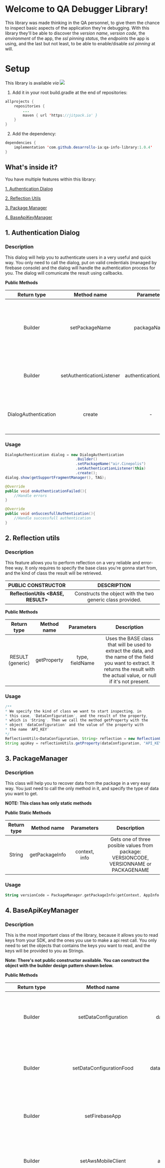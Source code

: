 # **Welcome to QA Debugger Library!**

This library was made thinking in the QA personnel, to give them the chance to inspect basic aspects of the application they're debugging. With this library they'll be able to discover the *version name*, *version code*, the *environment* of the app, the *ssl pinning status*, the *endpoints* the app is using, and the last but not least, to be able to enable/disable *ssl pinning* at will. 

# **Setup**
This library is available _via_ ![](https://jitpack.io/v/knockmark10/QALibrary.svg)

 1. Add it in your root build.gradle at the end of repositories:

```java
allprojects {
	repositories {
		...
		maven { url 'https://jitpack.io' }
	}
}
```

 2. Add the dependency:
```java
dependencies {
	implementation 'com.github.desarrollo-ia:qa-info-library:1.0.4'
}
```

## **What's inside it?**

You have multiple features within this library:

 [1. Authentication Dialog](https://github.com/knockmark10/QALibrary#1-authentication-dialog)
 
 [2. Reflection Utils](https://github.com/knockmark10/QALibrary#2-reflection-utils)
 
 [3. Package Manager](https://github.com/knockmark10/QALibrary#3-packagemanager)
 
 [4. BaseApiKeyManager](https://github.com/knockmark10/QALibrary#4-baseapikeymanager)

## **1. Authentication Dialog**

### **Description**

This dialog will help you to authenticate users in a very useful and quick way. You only need to call the dialog, put on valid credentials (managed by firebase console) and the dialog will handle the authentication process for you. The dialog will comunicate the result using callbacks.

**Public Methods**

|Return type|Method name|Parameters|Description|
|:---------:|:---------:|:--------:|:---------:|
|Builder| setPackageName| packagaName |Sets the package name of your current application, and return the same builder for chaining calls.
|Builder| setAuthenticationListener| authenticationListener |Sets the listener for handling the result of the authentication process.
|DialogAuthentication| create| - |Returns the dialog with the properties set and ready to autheticate.

### **Usage**

```java
DialogAuthentication dialog = new DialogAuthentication
								.Builder()
								.setPackageName("air.Cinepolis")
								.setAuthenticationListener(this)
								.create();
dialog.show(getSupportFragmentManager(), TAG);

@Override
public void onAuthenticationFailed(){
	//Handle errors
}

@Override
public void onSuccesfullAuthentication(){
	//Handle successfull authentication
}
```

## **2. Reflection utils**

### **Description**

This feature allows you to perform reflection on a very reliable and error-free way. It only requires to specify the base class you're gonna start from, and the kind of class the result will be retrieved.

|PUBLIC CONSTRUCTOR|DESCRIPTION|
|:--:|:--:|
|**ReflectionUtils <BASE, RESULT>**|Constructs the object with the two generic class provided.|

**Public Methods**

|Return type|Method name|Parameters|Description|
|:---------:|:---------:|:--------:|:---------:|
|RESULT (generic)|getProperty|type, fieldName|Uses the BASE class that will be used to extract the data, and the name of the field you want to extract. It returns the result with the actual value, or null if it's not present.|

### **Usage**

```java
/**
* We specify the kind of class we want to start inspecting, in
* this case, 'DataConfiguration', and the result of the property,
* which is 'String'. Then we call the method getProperty with the
* object 'dataConfiguration' and the value of the property with
* the name 'API_KEY'
*/
ReflectionUtils<DataConfiguration, String> reflection = new ReflectionUtils();
String apiKey = reflectionUtils.getProperty(dataConfiguration, "API_KEY");
```

## **3. PackageManager**

### **Description**

This class will help you to recover data from the package in a very easy way. You just need to call the only method in it, and specify the type of data you want to get. 

**NOTE: This class has only static methods**

**Public Static Methods**

|Return type|Method name|Parameters|Description|
|:---------:|:---------:|:--------:|:---------:|
|String|getPackageInfo|context, info|Gets one of three posible values from package: VERSIONCODE, VERSIONNAME or PACKAGENAME|


### **Usage**

```kotlin
String versionCode = PackageManager.getPackageInfo(getContext, AppInfo.VersionCode);
```

## **4. BaseApiKeyManager**

### **Description**

This is the most important class of the library, because it allows you to read keys from your SDK, and the ones you use to make a api rest call. You only need to set the objects that contains the keys you want to read, and the keys will be provided to you as Strings.

**Note: There's not public constructor available. You can construct the object with the builder design pattern shown below.**

**Public Methods**

|Return type|Method name|Parameters|Description|
|:---------:|:---------:|:--------:|:---------:|
|Builder|setDataConfiguration|dataConfiguration|Sets an instance of the DataConfiguration class from ***app module***. Returns an instance of the Builder to chain calls.|
|Builder|setDataConfigurationFood|dataConfigurationFood|Sets an instance of the DataConfiguration class from ***alimentos module***. Returns an instance of the Builder to chain calls.|
|Builder|setFirebaseApp|firebaseApp|Sets an instance of the FirebaseApp from the ***core module.*** Returns an instance of the Builder to chain calls.|
|Builder|setAwsMobileClient|awsMobileClient|Sets an instance of the AWSMobileClient class. Returns an instance of the Builder to chain calls.|
|BaseApiKeyManager|create|-|Creates the *BaseApiKeyManager* with an instance of the classes provided above. It will raise an exception if you don't provide all the clases required.|
|String|getHeaderApiKey|alternativeFieldName, maskApiKey|Takes an instance of the *DataConfiguration* class and extracts the api key used for api rest calls. If the key is not found with default value, you can provide the name, and it will take a look with it.|
|String|getHeaderClientSecret|alternativeFieldName, maskApiKey|Takes an instance of the *DataConfiguration* class and extracts the client secret key used for api rest calls. If the key is not found with default value, you can provide the name, and it will take a look with it.|
|String|getFirebaseApiKey|maskApiKey|Takes an instance of the *FirebaseApp* class and extracts the internal api key.|
|String|getHeaderClientSecret|alternativeFieldName, maskApiKey|Takes an instance of the *DataConfiguration* class and extracts the client secret key used for api rest calls. If the key is not found with default value, you can provide the name, and it will take a look with it.|
|String|getAWSKey|maskApiKey|Takes an instance of the *ClientAWSClient* class and extracts the internal api key.|
|listOfString|getEndpointsFromDataConfiguration|type|It takes the *DataConfiguration* class to extract the endpoints declared. It requires a type to decide in which module it should look for.|
|String|maskApiKey|apiKey|It masks an api provided. This method is public because you might need it in a local manager to take advantages of this method.|

### **Usage**

1. Call the proper Builder to construct your object.

```java
baseApiKeyManager = new BaseApiKeyManager.Builder<  
  DataConfiguration,  
  com.ia.alimentoscinepolis.connection.data.utils.DataConfiguration,  
  FirebaseApp,  
  FirebaseOptions,  
  AWSMobileClient,  
  AWSConfiguration>()  
 .setDataConfiguration(dataConfiguration)  
 .setDataConfigurationFood(foodDataConfiguration)  
 .setFirebaseApp(firebaseApp) 
 .setAwsMobileClient(awsMobileClient)  
 .create();
```

2. Your object now contains a reference of the classes it requires, and now can perform the extraction.

```java
baseApiKeyManager.getEndpointsFromDataConfiguration(EndpointType.Tickets);
```
